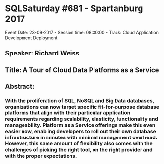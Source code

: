 # SQLSaturday #681 - Spartanburg 2017
Event Date: 23-09-2017 - Session time: 08:30:00 - Track: Cloud Application Development  Deployment
## Speaker: Richard Weiss
## Title: A Tour of Cloud Data Platforms as a Service
## Abstract:
### With the proliferation of SQL, NoSQL and Big Data databases, organizations can now target specific fit-for-purpose database platforms that align with their particular application requirements regarding scalability, elasticity, functionality and manageability. Platform as a Service offerings make this even easier now, enabling developers to roll out their own database infrastructure in minutes with minimal management overhead. However, this same amount of flexibility also comes with the challenges of picking the right tool, on the right provider and with the proper expectations.
